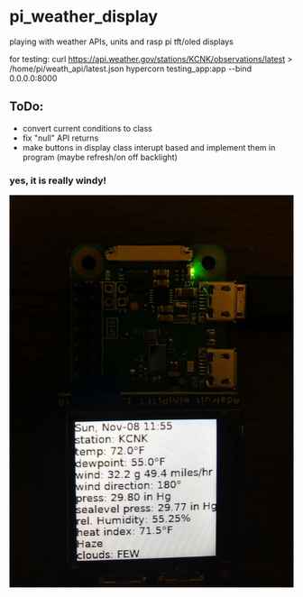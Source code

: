 # pi_weather_display
playing with weather APIs, units and rasp pi tft/oled displays

for testing:
curl https://api.weather.gov/stations/KCNK/observations/latest > /home/pi/weath_api/latest.json
hypercorn testing_app:app --bind 0.0.0.0:8000

## ToDo:
- convert current conditions to class
- fix "null" API returns
- make buttons in display class interupt based and implement them in program (maybe refresh/on off backlight)


### yes, it is really windy!
![](https://raw.githubusercontent.com/ssk8/pi_weather_display/main/2020-11-08-180548.jpeg)
